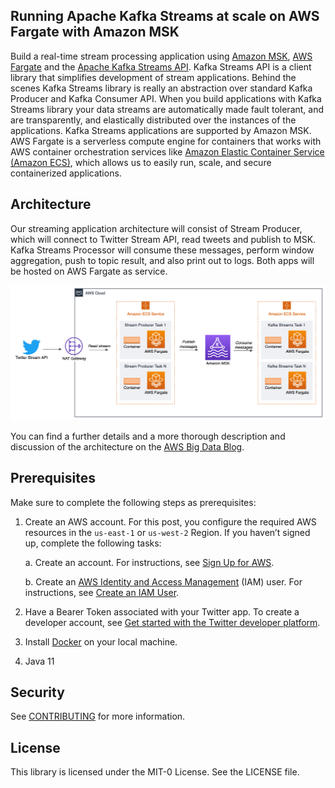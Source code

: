 ## Running Apache Kafka Streams at scale on AWS Fargate with Amazon MSK
Build a real-time stream processing application using [Amazon MSK](https://aws.amazon.com/msk/), [AWS Fargate](https://aws.amazon.com/fargate/) and the [Apache Kafka Streams API](https://kafka.apache.org/documentation/streams/). Kafka Streams API is a client library that simplifies development of stream applications. Behind the scenes Kafka Streams library is really an abstraction over standard Kafka Producer and Kafka Consumer API. When you build applications with Kafka Streams library your data streams are automatically made fault tolerant, and are transparently, and elastically distributed over the instances of the applications. Kafka Streams applications are supported by Amazon MSK. AWS Fargate is a serverless compute engine for containers that works with AWS container orchestration services like [Amazon Elastic Container Service (Amazon ECS)](https://aws.amazon.com/ecs/), which allows us to easily run, scale, and secure containerized applications.

## Architecture
Our streaming application architecture will consist of Stream Producer, which will connect to Twitter Stream API, read tweets and publish to MSK. Kafka Streams Processor will consume these messages, perform window aggregation, push to topic result, and also print out to logs. Both apps will be hosted on AWS Fargate as service.

![Architecture](misc/MSK_Kafka_Streams_Fargate.png)

You can find a further details and a more thorough description and discussion of the architecture on the [AWS Big Data Blog](https://aws.amazon.com/blogs/big-data/power-your-kafka-streams-application-with-amazon-msk-and-aws-fargate/).

## Prerequisites

Make sure to complete the following steps as prerequisites:

1. Create an AWS account. For this post, you configure the required AWS resources in the `us-east-1` or `us-west-2` Region. If you haven’t signed up, complete the following tasks:

    a. Create an account. For instructions, see [Sign Up for AWS](https://lakeformation.aworkshop.io/30-prerequisite/301-sign-up-aws.html).
    
    b. Create an [AWS Identity and Access Management](https://aws.amazon.com/iam/) (IAM) user. For instructions, see [Create an IAM User](https://lakeformation.aworkshop.io/30-prerequisite/302-create-iam-account.html).
    
2. Have a Bearer Token associated with your Twitter app. To create a developer account, see [Get started with the Twitter developer platform](https://developer.twitter.com/en/docs/getting-started).
3. Install [Docker](https://docs.docker.com/get-docker/) on your local machine.
4. Java 11



## Security

See [CONTRIBUTING](CONTRIBUTING.md#security-issue-notifications) for more information.

## License

This library is licensed under the MIT-0 License. See the LICENSE file.

